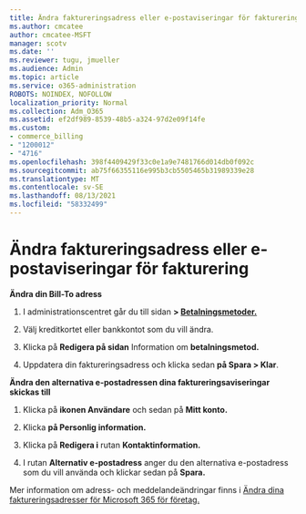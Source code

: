 ```yaml
---
title: Ändra faktureringsadress eller e-postaviseringar för fakturering
ms.author: cmcatee
author: cmcatee-MSFT
manager: scotv
ms.date: ''
ms.reviewer: tugu, jmueller
ms.audience: Admin
ms.topic: article
ms.service: o365-administration
ROBOTS: NOINDEX, NOFOLLOW
localization_priority: Normal
ms.collection: Adm_O365
ms.assetid: ef2df989-8539-48b5-a324-97d2e09f14fe
ms.custom:
- commerce_billing
- "1200012"
- "4716"
ms.openlocfilehash: 398f4409429f33c0e1a9e7481766d014db0f092c
ms.sourcegitcommit: ab75f66355116e995b3cb5505465b31989339e28
ms.translationtype: MT
ms.contentlocale: sv-SE
ms.lasthandoff: 08/13/2021
ms.locfileid: "58332499"
---
```

# <a name="change-billing-address-or-billing-email-notifications"></a>Ändra faktureringsadress eller e-postaviseringar för fakturering

**Ändra din Bill-To adress**

1. I administrationscentret går du till sidan **> [Betalningsmetoder.](https://go.microsoft.com/fwlink/p/?linkid=2018806)**

2. Välj kreditkortet eller bankkontot som du vill ändra.

3. Klicka på **Redigera på sidan** Information om **betalningsmetod.**

4. Uppdatera din faktureringsadress och klicka sedan **på Spara > Klar**.

**Ändra den alternativa e-postadressen dina faktureringsaviseringar skickas till** 

1. Klicka på **ikonen Användare** och sedan på **Mitt konto.**

2. Klicka **på Personlig information.**

3. Klicka på **Redigera i** rutan **Kontaktinformation.**

4. I rutan **Alternativ e-postadress** anger du den alternativa e-postadress som du vill använda och klickar sedan på **Spara.**

Mer information om adress- och meddelandeändringar finns i [Ändra dina faktureringsadresser för Microsoft 365 för företag.](https://docs.microsoft.com/microsoft-365/commerce/billing-and-payments/change-your-billing-addresses)
